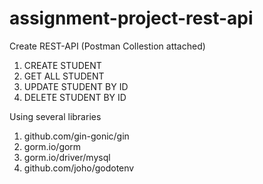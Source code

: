 # assignment-project-rest-api

Create REST-API (Postman Collestion attached)
1. CREATE STUDENT
2. GET ALL STUDENT
3. UPDATE STUDENT BY ID
4. DELETE STUDENT BY ID

Using several libraries
1. github.com/gin-gonic/gin
2. gorm.io/gorm
3. gorm.io/driver/mysql  
4. github.com/joho/godotenv


